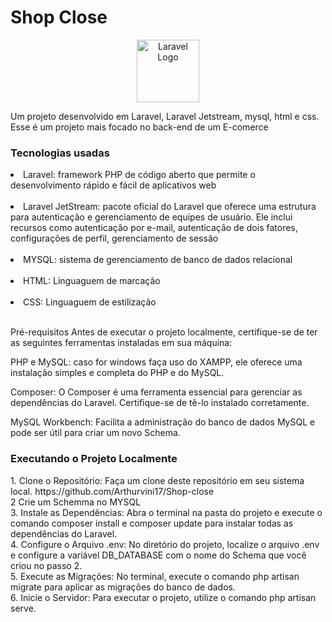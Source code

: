 <h1>Shop Close</h1>
<p align="center"><a href="https://laravel.com" target="_blank"><img src="https://raw.githubusercontent.com/laravel/art/master/logo-lockup/5%20SVG/2%20CMYK/1%20Full%20Color/laravel-logolockup-cmyk-red.svg" width="100" alt="Laravel Logo"></a></p>
<p>Um projeto desenvolvido em Laravel, Laravel Jetstream, mysql, html e css. Esse é um projeto mais focado no back-end de um E-comerce</p>

<h3>Tecnologias usadas</h3>
<li>Laravel: framework PHP de código aberto que permite o desenvolvimento rápido e fácil de aplicativos web </li> <br>
<li>Laravel JetStream:  pacote oficial do Laravel que oferece uma estrutura para autenticação e gerenciamento de equipes de usuário. Ele inclui recursos como autenticação por e-mail, autenticação de dois fatores, configurações de perfil, gerenciamento de sessão </li> <br>
<li>MYSQL: sistema de gerenciamento de banco de dados relacional </li> <br>
<li>HTML: Linguaguem de marcação </li> <br>
<li>CSS: Linguaguem de estilização </li> <br>

Pré-requisitos
Antes de executar o projeto localmente, certifique-se de ter as seguintes ferramentas instaladas em sua máquina:

PHP e MySQL:  caso for windows faça uso do XAMPP, ele oferece uma instalação simples e completa do PHP e do MySQL.

Composer: O Composer é uma ferramenta essencial para gerenciar as dependências do Laravel. Certifique-se de tê-lo instalado corretamente.

MySQL Workbench: Facilita a administração do banco de dados MySQL e pode ser útil para criar um novo Schema.

<h3>Executando o Projeto Localmente</h3>
1. Clone o Repositório: Faça um clone deste repositório em seu sistema local. https://github.com/Arthurvini17/Shop-close <br>
2 Crie um Schemma no MYSQL <br>
3. Instale as Dependências: Abra o terminal na pasta do projeto e execute o comando composer install e composer update para instalar todas as dependências do Laravel. <br>
4. Configure o Arquivo .env: No diretório do projeto, localize o arquivo .env e configure a variável DB_DATABASE com o nome do Schema que você criou no passo 2. <br>
5. Execute as Migrações: No terminal, execute o comando php artisan migrate para aplicar as migrações do banco de dados. <br>
6. Inicie o Servidor: Para executar o projeto, utilize o comando php artisan serve. <br>




